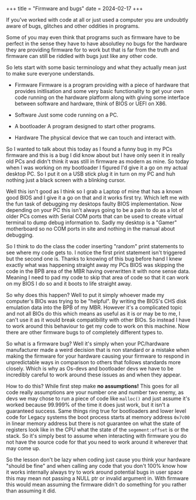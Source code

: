 +++
title = "Firmware and bugs"
date = 2024-02-17
+++

If you've worked with code at all or just used a computer you are undoubtly aware of bugs, glitches and other oddities in programs.

Some of you may even think that programs such as firmware have to be perfect in the sense they have to have absolutley no bugs for the hardware they are providing firmware for to work but that is far from the truth and firmware can still be riddled with bugs just like any other code.

So lets start with some basic terminology and what they actually mean just to make sure everyone understands.

- Firmware 
Firmware is a program providing with a piece of hardware that provides initlisation and some very basic functionality to get your own code running on the hardware platform along with giving some interface between software and hardware, think of BIOS or UEFI on X86.

- Software
Just some code running on a PC.

- A bootloader
A program designed to start other programs.

- Hardware 
The physical device that we can touch and interact with.

So I wanted to talk about this today as I found a funny bug in my PCs firmware and this is a bug I did know about but I have only seen it in really old PCs and didn't think it was still in firmware as modern as mine. So today when I was working on my bootloader I figured I'd give it a go on my actual desktop PC. So I put it on a USB stick plug it in turn on my PC and huh nothing just a black screen with a blinking cursor.

Well this isn't good as I think so I grab a Laptop of mine that has a known good BIOS and I give it a go on that and it works first try. Which left me with the fun task of debugging my desktops faulty BIOS implementation. Now depending on your PC this isn't always going to be a pain to do as a lot of older PCs comes with Serial COM ports that can be used to create virtual terminal to dump debug information to. Sadly my desktop is a "Gamer" motherboard so no COM ports in site and nothing in the manual about debugging.

So I think to do the class the coder inserting "random" print statements to see where my code gets to. I notice the first print statement isn't triggered but the second one is. Thanks to knowing of this bug before hand I knew exactly what was happening straight away my PCs BIOS was skipping the code in the BPB area of the MBR having overwritten it with none sense data. Meaning I need to pad my code to skip that area of code so that it can work on my BIOS I do so and it boots to life straight away.

So why does this happen? Well to put it simply whoever made my computer's BIOs was trying to be "helpful". By writing the BIOS's CHS disk emulation data into the BPB of my MBR. However it's a complicated topic and not all BIOs do this which means as useful as it is or may be to me, I can't use it as it would break compatibility with other BIOs. So instead I have to work around this behaviour to get my code to work on this machine. Now there are other firmware bugs to of completely different types to.

So what is a firmware bug? Well it's simply when your PC/hardware manufacturer made a weird decision that is non standard or a mistake when making the firmware for your hardware causing your firmware to respond in unpredictable ways in comparison to others that follows standards more closely. Which is why as Os-devs and bootloader devs we have to be incredibly careful to work around these issues as and when they appear.

How to do this? While first step make **no assumptions!** This goes for all code really assumptions are your number one and number two enemy, as devs we may chose to run a piece of code like `malloc()` and just assume it's worked because 99.999% of the time it does just work, but it isn't a guaranteed success. Same things ring true for bootloaders and lower level code for Legacy systems the boot process starts at memory address `0x7c00` in linear memory address but there is not guarantee on what the state of registers look like in the CPU what the state of the `segement:offset` is or the stack. So it's simply best to assume when interacting with firmware you do not have the source code for that you need to work around it wherever that may come up. 

So the lesson don't be lazy when coding just cause you think your hardware "should be fine" and when calling any code that you don't 100% know how it works internally always try to work around potential bugs in user space this may mean not passing a NULL ptr or invalid argument in. With firmware this would mean assuming the firmware didn't do something for you rather than assuming it did.
